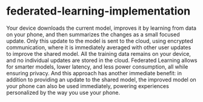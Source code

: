 # federated-learning-implementation
Your device downloads the current model, improves it by learning from data on your phone, and then summarizes the changes as a small focused update. Only this update to the model is sent to the cloud, using encrypted communication, where it is immediately averaged with other user updates to improve the shared model. All the training data remains on your device, and no individual updates are stored in the cloud. Federated Learning allows for smarter models, lower latency, and less power consumption, all while ensuring privacy. And this approach has another immediate benefit: in addition to providing an update to the shared model, the improved model on your phone can also be used immediately, powering experiences personalized by the way you use your phone. 
